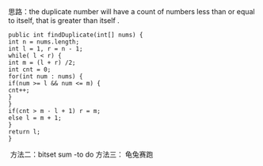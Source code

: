 思路：the duplicate number will have a count of numbers less than or equal to itself, that is greater than itself .
```
public int findDuplicate(int[] nums) {
int n = nums.length;
int l = 1, r = n - 1;
while( l < r) {
int m = (l + r) /2;
int cnt = 0;
for(int num : nums) {
if(num >= l && num <= m) {
cnt++;
}
}
if(cnt > m - l + 1) r = m;
else l = m + 1;
}
return l;
}
```
​
方法二：bitset sum -to do
方法三： 龟兔赛跑
​
​
​
​